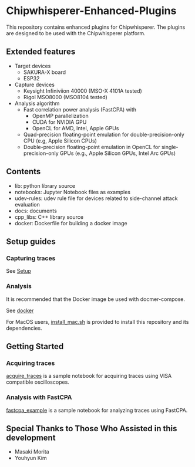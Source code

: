 # Chipwhisperer-Enhanced-Plugins
This repository contains enhanced plugins for Chipwhisperer.
The plugins are designed to be used with the Chipwhisperer platform.

## Extended features
* Target devices
  * SAKURA-X board
  * ESP32
* Capture devices
  * Keysight Infiniviion 40000 (MSO-X 4101A tested)
  * Rigol MSO8000 (MSO8104 tested)
* Analysis algorithm
  * Fast correlation power analysis (FastCPA) with
    * OpenMP parallelization
	* CUDA for NVIDIA GPU
    * OpenCL for AMD, Intel, Apple GPUs
  * Quad-precision floating-point emulation for double-precision-only CPU (e.g, Apple Silicon CPUs)
  * Double-precision floating-point emulation in OpenCL for single-precision-only GPUs (e.g., Apple Silicon GPUs, Intel Arc GPUs)

## Contents
* lib: python library source
* notebooks: Jupyter Notebook files as examples
* udev-rules: udev rule file for devices related to side-channel attack evaluation
* docs: documents
* cpp_libs: C++ library source
* docker: Dockerfile for building a docker image

## Setup guides
### Capturing traces
See [Setup](docs/setup.md)
### Analysis
It is recommended that the Docker image be used with docmer-compose.

See [docker](docs/docker.md)

For MacOS users, [install_mac.sh](./install_mac.sh) is provided to install this repository and its dependencies.

## Getting Started
### Acquiring traces
[acquire_traces](notebooks/acquire_traces.ipynb) is a sample notebook for acquiring traces using VISA compatible oscilloscopes.

### Analysis with FastCPA
[fastcpa_example](notebooks/fastcpa_example.ipynb) is a sample notebook for analyzing traces using FastCPA.

## Special Thanks to Those Who Assisted in this development
* Masaki Morita
* Youhyun Kim
